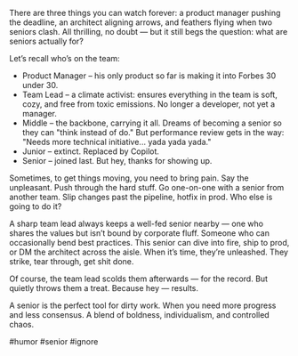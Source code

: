 There are three things you can watch forever: a product manager pushing the deadline, an architect aligning arrows, and feathers flying when two seniors clash. All thrilling, no doubt — but it still begs the question: what are seniors actually for?

Let’s recall who’s on the team:
- Product Manager – his only product so far is making it into Forbes 30 under 30.
- Team Lead – a climate activist: ensures everything in the team is soft, cozy, and free from toxic emissions. No longer a developer, not yet a manager.
- Middle – the backbone, carrying it all. Dreams of becoming a senior so they can "think instead of do." But performance review gets in the way: "Needs more technical initiative... yada yada yada."
- Junior – extinct. Replaced by Copilot.
- Senior – joined last. But hey, thanks for showing up.

Sometimes, to get things moving, you need to bring pain. Say the unpleasant. Push through the hard stuff. Go one-on-one with a senior from another team. Slip changes past the pipeline, hotfix in prod. Who else is going to do it?

A sharp team lead always keeps a well-fed senior nearby — one who shares the values but isn’t bound by corporate fluff. Someone who can occasionally bend best practices. This senior can dive into fire, ship to prod, or DM the architect across the aisle. When it’s time, they’re unleashed. They strike, tear through, get shit done.

Of course, the team lead scolds them afterwards — for the record. But quietly throws them a treat. Because hey — results.

A senior is the perfect tool for dirty work. When you need more progress and less consensus. A blend of boldness, individualism, and controlled chaos.

#humor #senior #ignore